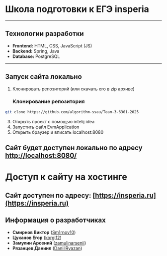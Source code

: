 # Школа подготовки к ЕГЭ insperia
---
## Технологии разработки
- **Frontend:** HTML, CSS, JavaScript (JS)  
- **Backend:** Spring, Java  
- **Database:** PostgreSQL
---
## Запуск сайта локально
1) Клонировать репозиторий (или скачать его в zip архиве)
   ### Клонирование репозитория
```bash
git clone https://github.com/algorithm-ssau/Team-3-6301-2025
```
3) Открыть проект с помощью intelij idea
4) Запустить файл EvmApplication
5) Открыть браузер и вписать localhost:8080

Сайт будет доступен локально по адресу [http://localhost:8080/](http://localhost:8080/) 
---
# Доступ к сайту на хостинге
Сайт доступен по адресу: [https://insperia.ru](https://insperia.ru)
---
## Информация о разработчиках
- **Смирнов Виктор** ([Sm1rnov10](https://github.com/Sm1rnov10))
- **Цуканов Егор** ([korgi12](https://github.com/korgi12))  
- **Замулин Арсений** ([zamulinarsenii](https://github.com/zamulinarsenii))
- **Рязанцев Даниил** ([DaniilRyazan](https://github.com/DaniilRyazan))  
